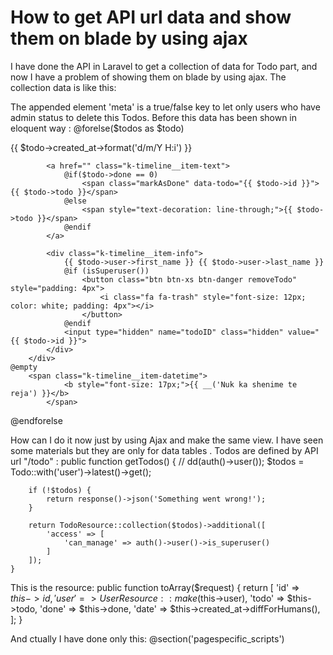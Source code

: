
# How to get API url data and show them on blade by using ajax

I have done the API in Laravel to get a collection of data for Todo part, and now I have a problem of showing them on blade by using ajax.
The collection data is like this:

The appended element 'meta' is a true/false key to let only users who have admin status to delete this Todos.
Before this data has been shown in eloquent way :
 @forelse($todos as $todo)
        <div class="k-timeline__item k-timeline__item--success">
            <div class="k-timeline__item-section">
                <div class="k-timeline__item-section-border">
                    <div class="k-timeline__item-section-icon">
                        <i class="flaticon-feed k-font-success"></i>
                    </div>
                </div>
                <div class="todolist">
                <span class="k-timeline__item-datetime">
                {{ $todo->created_at->format('d/m/Y H:i') }}
            </span>
            </div>

            <a href="" class="k-timeline__item-text">
                @if($todo->done == 0)
                    <span class="markAsDone" data-todo="{{ $todo->id }}">{{ $todo->todo }}</span>
                @else
                    <span style="text-decoration: line-through;">{{ $todo->todo }}</span>
                @endif
            </a>

            <div class="k-timeline__item-info">
                {{ $todo->user->first_name }} {{ $todo->user->last_name }}
                @if (isSuperuser())
                    <button class="btn btn-xs btn-danger removeTodo" style="padding: 4px">
                        <i class="fa fa-trash" style="font-size: 12px; color: white; padding: 4px"></i>
                    </button>
                @endif
                <input type="hidden" name="todoID" class="hidden" value="{{ $todo->id }}">
            </div>
        </div>
    @empty
        <span class="k-timeline__item-datetime">
                <b style="font-size: 17px;">{{ __('Nuk ka shenime te reja') }}</b>
            </span>
@endforelse

How can I do it now just by using Ajax and make the same view.
I have seen some materials but they are only for data tables .
Todos are defined by API url "/todo" :
public function getTodos()
    {
//        dd(auth()->user());
        $todos = Todo::with('user')->latest()->get();

        if (!$todos) {
            return response()->json('Something went wrong!');
        }

        return TodoResource::collection($todos)->additional([
            'access' => [
                'can_manage' => auth()->user()->is_superuser()
            ]
        ]);
    }

This is the resource:
public function toArray($request)
    {
        return [
            'id'            => $this->id,
            'user'          => UserResource::make($this->user),
            'todo'          => $this->todo,
            'done'          => $this->done,
            'date'          => $this->created_at->diffForHumans(),
        ];
    }

And ctually I have done only this:
    @section('pagespecific_scripts')
    <script>
        $(document).ready(function() {
            e.preventDefault();
            var todoList = $('.todolist');
            // route

            // bej thirjen
            $.ajax({
                'url': '/todo',
                'type': 'get',
                'dataType': 'json'
                success: function (data) {
                    $.each(data, function(key, value)){

                    }
                    // perpuno te dhenat qe vijne nga api
                    console.log(data);
                }
            });
        });
    </script>
@endsection

I have been trying by this way:
@section('pagespecific_scripts')
    <script>
        $(document).ready(function() {
            e.preventDefault();
            var todoList = $('#todolist');
            // route

            // bej thirjen
            $.ajax({
                'url': '/todo',
                'type': 'get',
                'dataType': 'json'
                success: function (data, access) {
                    $.each(data, function(key, value){
                    todoList.append('<div class="k-timeline__item k-timeline__item--success">' +
                        '<div class="k-timeline__item-section">' +
                        '<div class="k-timeline__item-section-border">' +
                        '<div class="k-timeline__item-section-icon">' +
                        '<i class="flaticon-feed k-font-success"></i>' +
                        '</div></div>' +
                        '<span class="k-timeline__item-datetime">'+key.date+
                        '</span></div>' +
                        '<a href="" class="k-timeline__item-text">@if'+(key.done == 0)+'</a>' +
                        '<span class="markAsDone" data-todo="'+ id.value() +'">'+ key.todo +'</span>'+
                        '@else <span style="text-decoration: line-through;">'+key.todo+'</span>' +
                        '@endif'+
                        '</a>' +
                        '<div class="k-timeline__item-info">' +
                        key.user->first_name +' '+key.user->last_name+
                        '@if'

                    )
                    });
                    // perpuno te dhenat qe vijne nga api
                    console.log(data);
                }
            });
        });
    </script>
@endsection


        